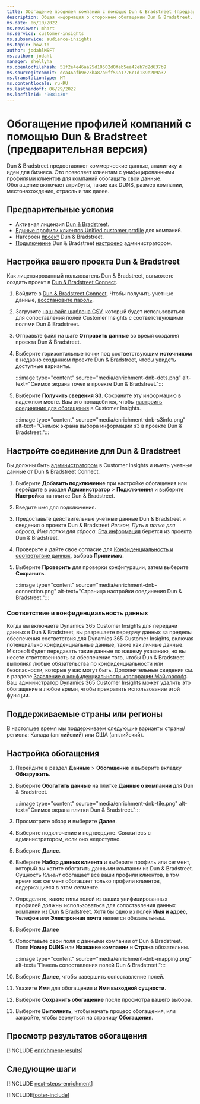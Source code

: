 ```yaml
---
title: Обогащение профилей компаний с помощью Dun & Bradstreet (предварительная версия)
description: Общая информация о стороннем обогащении Dun & Bradstreet.
ms.date: 06/10/2022
ms.reviewer: mhart
ms.service: customer-insights
ms.subservice: audience-insights
ms.topic: how-to
author: jodahlMSFT
ms.author: jodahl
manager: shellyha
ms.openlocfilehash: 51f2e4e46aa25d10502d0feb5ea42eb7d2d637b9
ms.sourcegitcommit: dca46afb9e23ba87a0ff59a1776c1d139e209a32
ms.translationtype: HT
ms.contentlocale: ru-RU
ms.lasthandoff: 06/29/2022
ms.locfileid: "9081430"
---
```

# <a name="enrich-company-profiles-with-dun--bradstreet-preview"></a>Обогащение профилей компаний с помощью Dun & Bradstreet (предварительная версия)

Dun & Bradstreet предоставляет коммерческие данные, аналитику и идеи для бизнеса. Это позволяет клиентам с унифицированными профилями клиентов для компаний обогащать свои данные. Обогащение включает атрибуты, такие как DUNS, размер компании, местонахождение, отрасль и так далее.

## <a name="prerequisites"></a>Предварительные условия

- Активная лицензия [Dun & Bradstreet](https://www.dnb.com/marketing/media/give-your-data-a-boost.html?source=microsoft_audience_insights).
- [Единые профили клиентов Unified customer profile](customer-profiles.md) для компаний.
- Натсроен [проект](#set-up-your-dun--bradstreet-project) Dun & Bradstreet.
- [Подключение](connections.md) Dun & Bradstreet [настроено](#configure-a-connection-for-dun--bradstreet) администратором.

## <a name="set-up-your-dun--bradstreet-project"></a>Настройка вашего проекта Dun & Bradstreet

Как лицензированный пользователь Dun & Bradstreet, вы можете создать проект в [Dun & Bradstreet Connect](https://connect.dnb.com?lead_source=microsoft_audienceinsights).

1. Войдите в [Dun & Bradstreet Connect](https://connect.dnb.com?lead_source=microsoft_audienceinsights). Чтобы получить учетные данные, [восстановите пароль](https://sso.dnb.com/signin/forgot-password?lead_source=microsoft_audienceinsights).

1. Загрузите [наш файл шаблона CSV](https://c360devenrichment.blob.core.windows.net/mapping/DnBCIdatamapping.csv), который будет использоваться для сопоставления полей Customer Insights с соответствующими полями Dun & Bradstreet.

1. Отправьте файл на шаге **Отправить данные** во время создания проекта Dun & Bradstreet.

1. Выберите горизонтальные точки под соответствующим **источником** в недавно созданном проекте Dun & Bradstreet, чтобы увидеть доступные варианты.

   :::image type="content" source="media/enrichment-dnb-dots.png" alt-text="Снимок экрана точек в проекте Dun & Bradstreet.":::

1. Выберите **Получить сведения S3**. Сохраните эту информацию в надежном месте. Вам это понадобится, чтобы [настроить соединение для обогащения](#configure-a-connection-for-dun--bradstreet) в Customer Insights.

   :::image type="content" source="media/enrichment-dnb-s3info.png" alt-text="Снимок экрана выбора информации s3 в проекте Dun & Bradstreet.":::

## <a name="configure-a-connection-for-dun--bradstreet"></a>Настройте соединение для Dun & Bradstreet

Вы должны быть [администратором](permissions.md#admin) в Customer Insights и иметь учетные данные от Dun & Bradstreet Connect.

1. Выберите **Добавить подключение** при настройке обогащения или перейдите в раздел **Администратор** > **Подключения** и выберите **Настройка** на плитке Dun & Bradstreet.

1. Введите имя для подключения.

1. Предоставьте действительные учетные данные Dun & Bradstreet и сведения о проекте Dun & Bradstreet *Регион, Путь к папке для сброса, Имя папки для сброса*. [Эта информация](#set-up-your-dun--bradstreet-project) берется из проекта Dun & Bradstreet.

1. Проверьте и дайте свое согласие для [Конфиденциальность и соответствие данных](#data-privacy-and-compliance), выбрав **Принимаю**.

1. Выберите **Проверить** для проверки конфигурации, затем выберите **Сохранить**.

   :::image type="content" source="media/enrichment-dnb-connection.png" alt-text="Страница настройки соединения Dun & Bradstreet.":::

### <a name="data-privacy-and-compliance"></a>Соответствие и конфиденциальность данных

Когда вы включаете Dynamics 365 Customer Insights для передачи данных в Dun & Bradstreet, вы разрешаете передачу данных за пределы обеспечения соответствия для Dynamics 365 Customer Insights, включая потенциально конфиденциальные данные, такие как личные данные. Microsoft будет передавать такие данные по вашему указанию, но вы несете ответственность за обеспечение того, чтобы Dun & Bradstreet выполнял любые обязательства по конфиденциальности или безопасности, которые у вас могут быть. Дополнительные сведения см. в разделе [Заявление о конфиденциальности корпорации Майкрософт](https://go.microsoft.com/fwlink/?linkid=396732).
Ваш администратор Dynamics 365 Customer Insights может удалить это обогащение в любое время, чтобы прекратить использование этой функции.

## <a name="supported-countries-or-regions"></a>Поддерживаемые страны или регионы

В настоящее время мы поддерживаем следующие варианты страны/региона: Канада (английский) или США (английский).

## <a name="configure-the-enrichment"></a>Настройка обогащения

1. Перейдите в раздел **Данные** > **Обогащение** и выберите вкладку **Обнаружить**.

1. Выберите **Обогатить данные** на плитке **Данные о компании** для Dun & Bradstreet.

   :::image type="content" source="media/enrichment-dnb-tile.png" alt-text="Снимок экрана плитки Dun & Bradstreet.":::

1. Просмотрите обзор и выберите **Далее**.

1. Выберите подключение и подтвердите. Свяжитесь с администратором, если оно недоступно.

1. Выберите **Далее**.

1. Выберите **Набор данных клиента** и выберите профиль или сегмент, который вы хотите обогатить данными компании из Dun & Bradstreet. Сущность *Клиент* обогащает все ваши профили клиентов, в том время как сегмент обогащает только профили клиентов, содержащиеся в этом сегменте.

1. Определите, какие типы полей из ваших унифицированных профилей должны использоваться для сопоставления данных компании из Dun & Bradstreet. Хотя бы одно из полей **Имя и адрес**, **Телефон** или **Электронная почта** является обязательным.

1. Выберите **Далее**

1. Сопоставьте свои поля с данными компании от Dun & Bradstreet. Поля **Номер DUNS** или **Название компании** и **Страна** обязательны.

      :::image type="content" source="media/enrichment-dnb-mapping.png" alt-text="Панель сопоставления полей Dun & Bradstreet.":::

1. Выберите **Далее**, чтобы завершить сопоставление полей.

1. Укажите **Имя** для обогащения и **Имя выходной сущности**.

1. Выберите **Сохранить обогащение** после просмотра вашего выбора.

1. Выберите **Выполнить**, чтобы начать процесс обогащения, или закройте, чтобы вернуться на страницу **Обогащения**.

## <a name="view-enrichment-results"></a>Просмотр результатов обогащения

[!INCLUDE [enrichment-results](includes/enrichment-results.md)]

## <a name="next-steps"></a>Следующие шаги

[!INCLUDE [next-steps-enrichment](includes/next-steps-enrichment.md)]

[!INCLUDE[footer-include](includes/footer-banner.md)]
